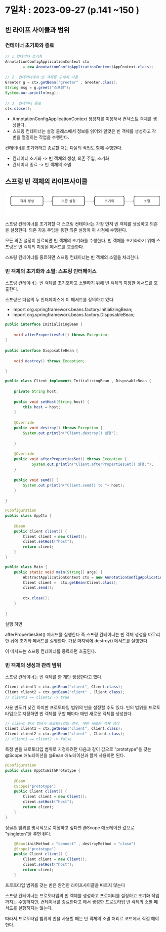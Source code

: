 # 7일차 : 2023-09-27 (p.141 ~150 )

## 빈 라이프 사이클과 범위 

### 컨테이너 초기화와 종료

```java
// 1.컨테이너 초기화
AnnotationConfigApplicationContext ctx 
        = new AnnotationConfigApplicationContext(AppContext.class);

// 2. 컨테이너에서 빈 객체를 구해서 사용
Greeter g = ctx.getBean("greeter" , Greeter.class);
String msg = g.greet("스프링");
System.our.println(msg);

// 3. 컨테이너 종료
ctx.close();
```

- AnnotationConfigApplicationContext 생성자를 이용해서 컨텍스트 객체를 생성한다. 
- 스프링 컨테이너는 설정 클래스에서 정보를 읽어와 알맞은 빈 객체를 생성하고 각 빈을 열결하는 작업을 수행한다.


컨테이너를 초기화하고 종료할 때는 다음의 작업도 함께 수행한다.

- 컨테이너 초기화 -> 빈 객체의 생성, 의존 주입, 초기화
- 컨테이너 종료 -> 빈 객체의 소멸


## 스프링 빈 객체의 라이프사이클

![img.png](img.png)

스프링 컨테이너를 초기화할 때 스프링 컨테이너는 가장 먼저 빈 객체를 생성하고 의존을 설정한다.
의존 자동 주입을 통한 의존 설정이 이 시점에 수행된다.

모든 의존 설정이 완료되면 빈 객체의 초기화를 수행한다. 빈 객체를 초기화하기 위해
스프링은 빈 객체의 지정된 메서드를 호출한다.

스프링 컨테이너를 종료하면 스프링 컨테이너는 빈 객체의 소멸을 처리한다. 


### 빈 객체의 초기화와 소멸: 스프링 인터페이스 

스프링 컨테이너는 빈 객체를 초기호하고 소멸하기 위해 빈 객체의 지정한 메서드를 호출한다.

스프링은 다음의 두 인터페이스에 이 메서드를 정의하고 있다.

- import org.springframework.beans.factory.InitializingBean;
- import org.springframework.beans.factory.DisposableBean;


```java
public interface InitializingBean {
    
	void afterPropertiesSet() throws Exception;
}

public interface DisposableBean {
    
    void destroy() throws Exception;

}
```

```java
public class Client implements InitializingBean , DisposableBean {
	
	private String host; 
	
	public void setHost(String host) {
		this.host = host;
	}

	@Override
	public void destroy() throws Exception {
		System.out.println("Client.destroy() 실행");
		
	}

	@Override
	public void afterPropertiesSet() throws Exception {
			System.out.println("Client.afterPropertiesSet() 실행;");
	}
	
	public void send() {
		System.out.println("Client.send() to "+ host);
	}

}
```

```java
@Configuration
public class AppCtx {
	
	@Bean
	public Client client() {
		Client client = new Client();
		client.setHost("host");
		return client;
	}
}
```

```java
public class Main {
	public static void main(String[] args) {
		AbstractApplicationContext ctx = new AnnotationConfigApplicationContext(AppCtx.class);
		Client client =  ctx.getBean(Client.class);
		client.send();
		
		ctx.close();
	}

}
```

실행 하면 

afterPropertiesSet() 메서드를 실행한다 
즉 스프링 컨테이너는 빈 객체 생성을 마무리한 뒤에 초기화 메서드를 실행한다. 가장 마지막에
destroy() 메서드를 실행한다.

이 메서드는 스프링 컨테이너를 종료하면 호출된다.


### 빈 객체의 생성과 관리 범위

스프링 컨테이너는 빈 객체를 한 개만 생성한다고 했다. 
```java
Client client1 = ctx.getBean("client", Client.class);
Client client2 = ctx.getBean("client" , Client.class);
// client1 == client2 -> true
```

사용 빈도가 낮긴 하지만 프로토타입 범위의 빈을 설정할 수도 있다. 
빈의 범위를 프로토타입으로 지정하면 빈 객체를 구할 때마다 매번 새로운 객체를 생성한다. 

```java
// client 빈의 범위가 프로토타입일 경우, 매번 새로운 객체 생성
Client client1 = ctx.getBean("client", Client.class);
Client client2 = ctx.getBean("client" , Client.class);
// client1 == client2 -> false
```


특정 빈을 프로토타입 범위로 지정하려면 다음과 같이 값으로 "prototype"을 갖는
@Scope 애노테이션을 @Bean 애노테이션과 함께 사용하면 된다.

```java
@Configuration
public class AppCtxWithPrototype {
	
	@Bean
	@Scope("prototype")
	public Client client() {
		Client client = new Client();
		client.setHost("host");
		return client;
	}
}
```

싱글톤 범위를 명시적으로 지정하고 싶다면 @Scope 애노테이션 값으로 "singleton"을 주면 된다.

```java
	@Bean(initMethod = "connect" , destroyMethod = "close")
	@Scope("prototype")
	public Client client() {
		Client client = new Client();
		client.setHost("host");
		return client;
	}
```

프로토타입 범위를 갖는 빈은 완전한 라이프사이클을 따르지 않는다

스프링 컨테이너는 프로토타입의 빈 객체를 생성하고 프로퍼티를 설정하고 초기화 작업까지는 수행하지만,
컨테이너를 종료한다고 해서 생성한 프로토타입 빈 객체의 소멸 메서드를 실행하지는 않는다.

따라서 프로토타입 범위의 빈을 사용할 때는 빈 객체의 소멸 처리르 코드에서 직접 해야 한다.